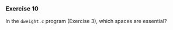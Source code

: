 ### Exercise 10
In the `dweight.c` program (Exercise 3), which spaces are essential?

<!--
### Solution
Below is the complete `dweight.c` program, as written in Section 2.4:
```c
/* Computes the dimensional weight of a 12" x 10" x 8" box */

#include <stdio.h>

int main(void)
{
    int height, length, width, volume, weight;

    height = 8;
    length = 12;
    width = 10;
    volume = height * length * width;
    weight = (volume + 165) / 166;

    printf("Dimensions: %dx%dx%d\n", length, width, height);
    printf("Volume (cubic inches): %d\n", volume);
    printf("Dimensional weight (pounds): %d\n", weight);

    return 0;
}
```
The only spaces which are necessary are the line break in the `#include`
directive and its space between `#include` and `<stdio.h>` as well as the space
between `return` and `0`.
-->
